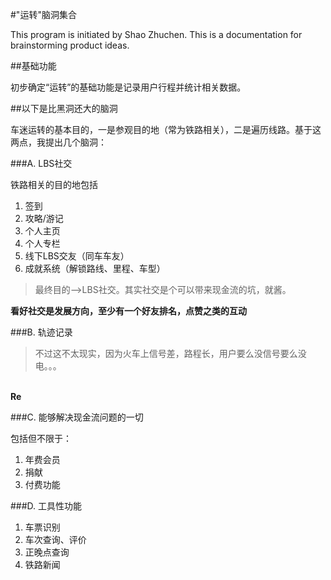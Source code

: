 #"运转"脑洞集合

This program is initiated by Shao Zhuchen. This is a documentation for brainstorming product ideas.

##基础功能

初步确定“运转”的基础功能是记录用户行程并统计相关数据。

##以下是比黑洞还大的脑洞

车迷运转的基本目的，一是参观目的地（常为铁路相关），二是遍历线路。基于这两点，我提出几个脑洞：

###A. LBS社交

铁路相关的目的地包括

1. 签到
2. 攻略/游记
3. 个人主页
4. 个人专栏
5. 线下LBS交友（同车车友）
6. 成就系统（解锁路线、里程、车型）

>最终目的-->LBS社交。其实社交是个可以带来现金流的坑，就酱。

**看好社交是发展方向，至少有一个好友排名，点赞之类的互动**

###B. 轨迹记录

>不过这不太现实，因为火车上信号差，路程长，用户要么没信号要么没电。。。

<br>**Re**

###C. 能够解决现金流问题的一切

包括但不限于：
1. 年费会员
2. 捐献
3. 付费功能

###D. 工具性功能
1. 车票识别
2. 车次查询、评价
3. 正晚点查询
4. 铁路新闻
